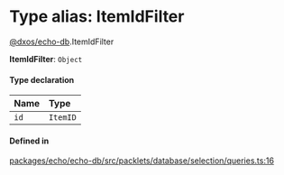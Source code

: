 # Type alias: ItemIdFilter

[@dxos/echo-db](../modules/dxos_echo_db.md).ItemIdFilter

 **ItemIdFilter**: `Object`

#### Type declaration

| Name | Type |
| :------ | :------ |
| `id` | `ItemID` |

#### Defined in

[packages/echo/echo-db/src/packlets/database/selection/queries.ts:16](https://github.com/dxos/dxos/blob/main/packages/echo/echo-db/src/packlets/database/selection/queries.ts#L16)
